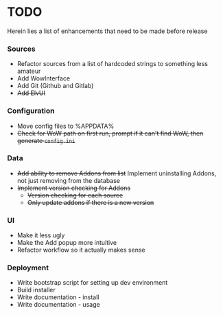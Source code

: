 # TODO
Herein lies a list of enhancements that need to be made before release

### Sources
* Refactor sources from a list of hardcoded strings to something less amateur
* Add WowInterface
* Add Git (Github and Gitlab)
* ~~Add ElvUI~~

### Configuration
* Move config files to %APPDATA%
* ~~Check for WoW path on first run, prompt if it can't find WoW, then generate `config.ini`~~

### Data
* ~~Add ability to remove Addons from list~~ Implement uninstalling Addons, not just removing from the database
* ~~Implement version checking for Addons~~
  * ~~Version checking for each source~~
  * ~~Only update addons if there is a new version~~

### UI
* Make it less ugly
* Make the Add popup more intuitive
* Refactor workflow so it actually makes sense

### Deployment
* Write bootstrap script for setting up dev environment
* Build installer
* Write documentation - install
* Write documentation - usage
